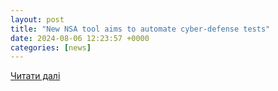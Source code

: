 ```yaml
---
layout: post
title: "New NSA tool aims to automate cyber-defense tests"
date: 2024-08-06 12:23:57 +0000
categories: [news]
---
```


[Читати далі](https://www.defenseone.com/technology/2024/08/new-nsa-powered-ai-tool-would-help-industry-optimize-cyberdefense-testing/398585/)
